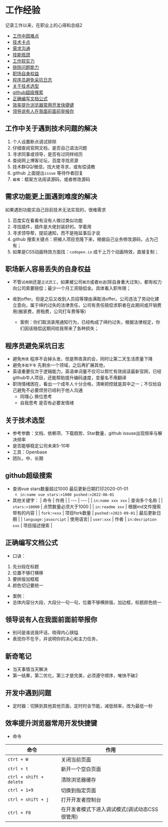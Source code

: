 # 工作经验

记录工作以来，在职业上的心得和总结2

* [工作中困难点](#工作中困难点)
* [技术卡点](#技术卡点)
* [需求沟通](#需求沟通)
* [技能瓶颈](#技能瓶颈)
* [工作软实力](#工作软实力)
* [排除问题能力](#排除问题能力)
* [职场自身权益](#职场自身权益)
* [程序员避免采坑日志](#程序员避免采坑日志)
* [关于技术选型](#关于技术选型)
* [github超级搜索](#github超级搜索)
* [正确编写文档公式](#正确编写文档公式)
* [效率提升浏览器常用开发快捷键](#效率提升浏览器常用开发快捷键)
* [领导说有人在我面前面前举报你](#领导说有人在我面前面前举报你)

## 工作中关于遇到技术问题的解决
1. 个人设置断点调试排除
2. 仔细查阅官网文档，是否自己语法问题
3. 寻求同事或领导，是否有过同样经历
4. 查阅网上博客论坛，百度寻找资源
5. 技术群QQ/微信，找大佬寻求，或有偿请教
6. github 上面提出`issue` 等待作者回复
7. `最难`：框架方法阅读源码，或者修改源码

## 需求功能更上面遇到难度的解决
如果遇到功能实自己目前技术无法实现的，很难需求
1. 百度实在看看有没有人做过类似功能
2. 寻找插件，插件是大佬封装好的。学着用
3. 寻求领导帮，提前通知，而不是拖延事后才说
4. github 搜索关键点：把被人项目克隆下来，根据自己业务修改源码，占为己有；
5. 如果是CSS动画特效方面找：`codepen.io` 成千上万个动画特效，直接复制；


## 职场新人容易丢失的自身权益
* 不管`试用期`还是`正式员工`，如果被公司`裁员`或者`劝退`(除自身重大过失)，都有权力向公司索要赔偿；最少一个月工资赔偿金。具体看入职年限；

* 收到offer。但是之后又收到人员招等理由满取消offer。公司违法了劳动化建立意向，属于缔约过失的法律责任，公司有责任赔偿求职者在此期间或开销费用(搬家费，房租费，公司打车费等等)
    * 案例：你们取消录用通知行为，已经构成了缔约过失，根据法律规定，你们因该赔偿这期间给我带来了各种损失；

## 程序员避免采坑日志
* 避免`熬夜` 程序不会掉头发，但是熬夜真的会，同时让第二天生活质量下降
* 避免`多能不专` 先剩余一个领域，之后再扩展其他，
* 英语重要仅次于逻辑能力，英语单词量不仅可以帮忙有效阅读最新官网，已经github牛人项目，还能帮助提升编码速度，变量名不用翻译
* 职场情绪困在，看出一个成年人十分合格，清晰把控就是其中之一；不仅给自己避免不必要烦劳已经利于他人沟通
    * 同理心 换位思考
    * 自我思考 是否有必要发情绪

## 关于技术选型
* 参考参数：文档、依赖项、下载趋势、Star数量，github issuse出现频率与解决频率
* 是否能够稳定公司未来5-10年
* 工具：Openbase
* 团队，中、长期

## github超级搜索
* 查询vue stars数量超过1000 最后更新日期打印2020-01-01
    * `in:name vue stars:>1000 pushed:>2022-06-01`
* 其他关键字：
    | 命令 | 作用 |
    | --- | --- |
    | `in:name xxx xxx` | 查询多个名称 |
    | `stars:>10000`  | 点赞数量必须大于1000 |
    | `in:readme xxx`  | 根据md文件搜索带有的内容 |
    | `fork:>xxx`  | 项目fork数量
    | `pushed:>2023-09-01` | 最后更新日期 |
    | `language:javasrcipt` | 使用语言|
    | `user:xxx`         |   作者
    | `in:desription xxx` | 项目描述搜索 |

## 正确编写文档公式
* 口诀：
1. 先分段在标题
2. 位置不够打横移
3. 要排版加框框
4. 颜色切记要统一
* 案例：
* 总体内容分大段，大段分一句一句，位置不够横排版，加边框，标题颜色统一


## 领导说有人在我面前面前举报你
* 别问是谁说我坏话，晓得内心狭隘
* 表现你不在乎，并说明你的决心和主力任务，

## 新奇笔记
* 当天事情当天解决
* 第一结果，第二优化，第三才是完美，必须遵守顺序，唯快不破2

## 开发中遇到问题
* 定时器：切换到其他其他页面，定时时会节能，减低频率，改为最低一秒


## 效率提升浏览器常用开发快捷键
* 命令

| 命令 | 作用 |
| --- | --- |
| `ctrt + W` | 关闭当前页面 |
| `ctrl + t` | 新开一个空白页面 |
| `ctrl + shift + delete` | 清除浏览器缓存 |
| `ctrl + 1+9` | 切换到指定页面 |
| `ctrl + shift + j` | 打开开发者控制台 |
| `ctrl + F8` | 在开发者模式下进入调试模式(调试动态CSS很管用) |




